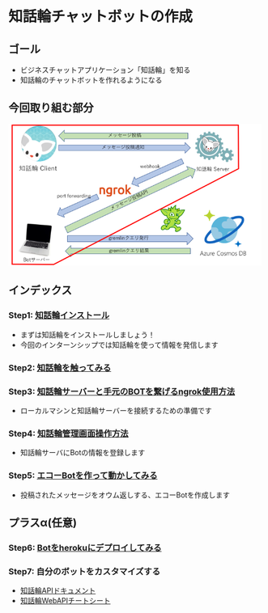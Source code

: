# 知話輪チャットボットの作成
  
## ゴール
- ビジネスチャットアプリケーション「知話輪」を知る
- 知話輪のチャットボットを作れるようになる

## 今回取り組む部分
<img src="imgs/cww_cast.png" width="500px" />

##  インデックス

### Step1: [知話輪インストール](./01_%E7%9F%A5%E8%A9%B1%E8%BC%AA%E3%82%A4%E3%83%B3%E3%82%B9%E3%83%88%E3%83%BC%E3%83%AB.md)

- まずは知話輪をインストールしましょう！
- 今回のインターンシップでは知話輪を使って情報を発信します

### Step2: [知話輪を触ってみる](./02_知話輪使用方法.md)

### Step3: [知話輪サーバーと手元のBOTを繋げるngrok使用方法](./03_%E7%9F%A5%E8%A9%B1%E8%BC%AA%E3%82%B5%E3%83%BC%E3%83%90%E3%81%A8%E6%89%8B%E5%85%83%E3%81%AEBOT%E3%82%92%E7%B9%8B%E3%81%92%E3%82%8Bngrok%E4%BD%BF%E7%94%A8%E6%96%B9%E6%B3%95.md)

- ローカルマシンと知話輪サーバーを接続するための準備です

### Step4: [知話輪管理画面操作方法](./04_%E7%9F%A5%E8%A9%B1%E8%BC%AA%E7%AE%A1%E7%90%86%E7%94%BB%E9%9D%A2%E6%93%8D%E4%BD%9C%E6%96%B9%E6%B3%95.md)

- 知話輪サーバにBotの情報を登録します

### Step5: [エコーBotを作って動かしてみる](./05_%E3%82%A8%E3%82%B3%E3%83%BCBOT%E3%82%92%E4%BD%9C%E3%81%A3%E3%81%A6%E5%8B%95%E3%81%8B%E3%81%97%E3%81%A6%E3%81%BF%E3%82%8B.md)

- 投稿されたメッセージをオウム返しする、エコーBotを作成します

## プラスα(任意)

### Step6: [Botをherokuにデプロイしてみる](./06_本番環境herokuに手元のBOTを反映する方法.md)

### Step7: 自分のボットをカスタマイズする
  - [知話輪APIドキュメント](https://developers.chiwawa.one/api/document.html)
  - [知話輪WebAPIチートシート](https://gist.github.com/rettar5/0d2c4f0ab5ae694a76977b7fd4d408d3)
